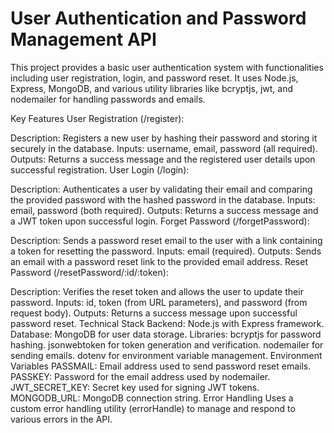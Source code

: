 # User Authentication and Password Management API 

This project provides a basic user authentication system with functionalities including user registration, login, and password reset. It uses Node.js, Express, MongoDB, and various utility libraries like bcryptjs, jwt, and nodemailer for handling passwords and emails.

Key Features
User Registration (/register):

Description: Registers a new user by hashing their password and storing it securely in the database.
Inputs: username, email, password (all required).
Outputs: Returns a success message and the registered user details upon successful registration.
User Login (/login):

Description: Authenticates a user by validating their email and comparing the provided password with the hashed password in the database.
Inputs: email, password (both required).
Outputs: Returns a success message and a JWT token upon successful login.
Forget Password (/forgetPassword):

Description: Sends a password reset email to the user with a link containing a token for resetting the password.
Inputs: email (required).
Outputs: Sends an email with a password reset link to the provided email address.
Reset Password (/resetPassword/:id/:token):

Description: Verifies the reset token and allows the user to update their password.
Inputs: id, token (from URL parameters), and password (from request body).
Outputs: Returns a success message upon successful password reset.
Technical Stack
Backend: Node.js with Express framework.
Database: MongoDB for user data storage.
Libraries:
bcryptjs for password hashing.
jsonwebtoken for token generation and verification.
nodemailer for sending emails.
dotenv for environment variable management.
Environment Variables
PASSMAIL: Email address used to send password reset emails.
PASSKEY: Password for the email address used by nodemailer.
JWT_SECRET_KEY: Secret key used for signing JWT tokens.
MONGODB_URL: MongoDB connection string.
Error Handling
Uses a custom error handling utility (errorHandle) to manage and respond to various errors in the API.

